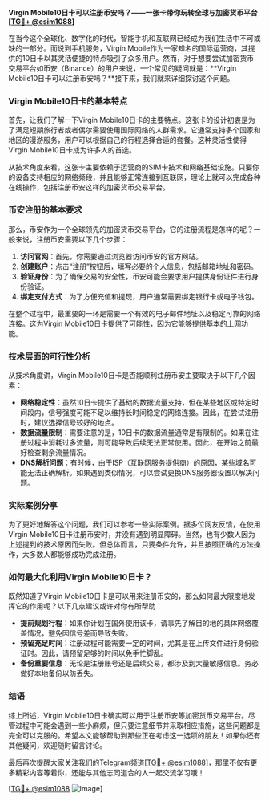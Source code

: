 **Virgin Mobile10日卡可以注册币安吗？——一张卡带你玩转全球与加密货币平台[[TG💪+ @esim1088](https://t.me/s/esim1088)]**

在当今这个全球化、数字化的时代，智能手机和互联网已经成为我们生活中不可或缺的一部分。而说到手机服务，Virgin Mobile作为一家知名的国际运营商，其提供的10日卡以其灵活便捷的特点吸引了众多用户。然而，对于想要尝试加密货币交易平台如币安（Binance）的用户来说，一个常见的疑问就是：**Virgin Mobile10日卡可以注册币安吗？**接下来，我们就来详细探讨这个问题。

### Virgin Mobile10日卡的基本特点

首先，让我们了解一下Virgin Mobile10日卡的主要特点。这张卡的设计初衷是为了满足短期旅行者或者偶尔需要使用国际网络的人群需求。它通常支持多个国家和地区的漫游服务，用户可以根据自己的行程选择合适的套餐。这种灵活性使得Virgin Mobile10日卡成为许多人的首选。

从技术角度来看，这张卡主要依赖于运营商的SIM卡技术和网络基础设施。只要你的设备支持相应的网络频段，并且能够正常连接到互联网，理论上就可以完成各种在线操作，包括注册币安这样的加密货币交易平台。

### 币安注册的基本要求

那么，币安作为一个全球领先的加密货币交易平台，它的注册流程是怎样的呢？一般来说，注册币安需要以下几个步骤：

1. **访问官网**：首先，你需要通过浏览器访问币安的官方网站。
2. **创建账户**：点击“注册”按钮后，填写必要的个人信息，包括邮箱地址和密码。
3. **验证身份**：为了确保交易的安全性，币安可能会要求用户提供身份证件进行身份验证。
4. **绑定支付方式**：为了方便充值和提现，用户通常需要绑定银行卡或电子钱包。

在整个过程中，最重要的一环是需要一个有效的电子邮件地址以及稳定可靠的网络连接。这为Virgin Mobile10日卡提供了可能性，因为它能够提供基本的上网功能。

### 技术层面的可行性分析

从技术角度讲，Virgin Mobile10日卡是否能顺利注册币安主要取决于以下几个因素：

- **网络稳定性**：虽然10日卡提供了基础的数据流量支持，但在某些地区或特定时间段内，信号强度可能不足以维持长时间稳定的网络连接。因此，在尝试注册时，建议选择信号较好的地点。
- **数据流量限制**：需要注意的是，10日卡的数据流量通常是有限制的。如果在注册过程中消耗过多流量，则可能导致后续无法正常使用。因此，在开始之前最好检查剩余流量情况。
- **DNS解析问题**：有时候，由于ISP（互联网服务提供商）的原因，某些域名可能无法正确解析。如果遇到类似情况，可以尝试更换DNS服务器设置以解决问题。

### 实际案例分享

为了更好地解答这个问题，我们可以参考一些实际案例。据多位网友反馈，在使用Virgin Mobile10日卡注册币安时，并没有遇到明显障碍。当然，也有少数人因为上述提到的技术原因而失败。但总体而言，只要条件允许，并且按照正确的方法操作，大多数人都能够成功完成注册。

### 如何最大化利用Virgin Mobile10日卡？

既然知道了Virgin Mobile10日卡是可以用来注册币安的，那么如何最大限度地发挥它的作用呢？以下几点建议或许对你有所帮助：

- **提前规划行程**：如果你计划在国外使用该卡，请事先了解目的地的具体网络覆盖情况，避免因信号差而导致失败。
- **预留充足时间**：注册过程可能需要一定的时间，尤其是在上传文件进行身份验证时。因此，请预留足够的时间以免手忙脚乱。
- **备份重要信息**：无论是注册账号还是后续交易，都涉及到大量敏感信息。务必做好本地备份以防丢失。

### 结语

综上所述，Virgin Mobile10日卡确实可以用于注册币安等加密货币交易平台。尽管过程中可能会遇到一些小麻烦，但只要注意细节并采取相应措施，这些问题都是完全可以克服的。希望本文能够帮助到那些正在考虑这一选项的朋友！如果你还有其他疑问，欢迎随时留言讨论。

最后再次提醒大家关注我们的Telegram频道[[TG💪+ @esim1088](https://t.me/s/esim1088)]，那里不仅有更多精彩内容等着你，还能与其他志同道合的人一起交流学习哦！

[[TG💪+ @esim1088](https://t.me/s/esim1088) ![Image](https://i.postimg.cc/4NQfJmqS/Snipaste-2025-05-13-00-14-12.png)]